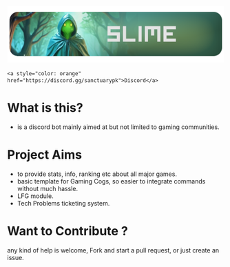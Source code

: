 <br />
<p align="center">
  <a href="https://github.com/reko-beep/slime">
    <img src="https://raw.githubusercontent.com/reko-beep/slime/main/LOGO.png" alt="Logo">
  </a>
<!-- 
   <h3 align="center">islam.py</h3> -->

  <p align="center">
    <!-- Fully typed python API for Hadith-API site
    <br /> -->   
    
    <a style="color: orange"  href="https://discord.gg/sanctuarypk">Discord</a>
  </p>
</p>




# What is this?

* is a discord bot mainly aimed at but not limited to gaming communities.

# Project Aims
* to provide stats, info, ranking etc about all major games.
* basic template for Gaming Cogs, so easier to integrate commands without much hassle.
* LFG module.
* Tech Problems ticketing system.


# Want to Contribute ?

any kind of help is welcome,
Fork and start a pull request, or just create an issue.
